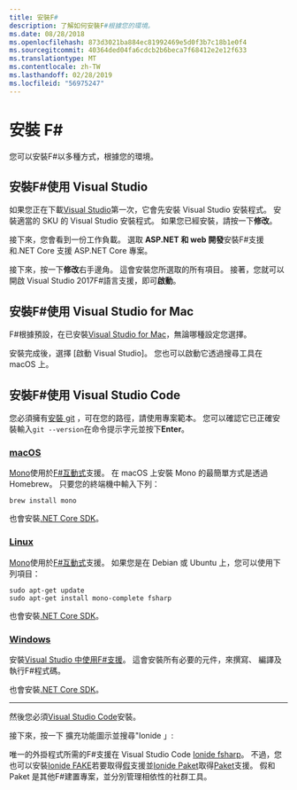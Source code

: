 ```yaml
---
title: 安裝F#
description: 了解如何安裝F#根據您的環境。
ms.date: 08/28/2018
ms.openlocfilehash: 873d3021ba884ec81992469e5d0f3b7c18b1e0f4
ms.sourcegitcommit: 40364ded04fa6cdcb2b6beca7f68412e2e12f633
ms.translationtype: MT
ms.contentlocale: zh-TW
ms.lasthandoff: 02/28/2019
ms.locfileid: "56975247"
---
```

# <a name="install-f"></a>安裝 F\#

您可以安裝F#以多種方式，根據您的環境。

## <a name="install-f-with-visual-studio"></a>安裝F#使用 Visual Studio

如果您正在下載[Visual Studio](https://visualstudio.microsoft.com/)第一次，它會先安裝 Visual Studio 安裝程式。 安裝適當的 SKU 的 Visual Studio 安裝程式。 如果您已經安裝，請按一下**修改**。

接下來，您會看到一份工作負載。 選取  **ASP.NET 和 web 開發**安裝F#支援和.NET Core 支援 ASP.NET Core 專案。

接下來，按一下**修改**右手邊角。  這會安裝您所選取的所有項目。 接著，您就可以開啟 Visual Studio 2017F#語言支援，即可**啟動**。

## <a name="install-f-with-visual-studio-for-mac"></a>安裝F#使用 Visual Studio for Mac

F#根據預設，在已安裝[Visual Studio for Mac](https://visualstudio.microsoft.com/vs/mac/)，無論哪種設定您選擇。

安裝完成後，選擇 [啟動 Visual Studio]。 您也可以啟動它透過搜尋工具在 macOS 上。

## <a name="install-f-with-visual-studio-code"></a>安裝F#使用 Visual Studio Code

您必須擁有[安裝 git](https://git-scm.com/download) ，可在您的路徑，請使用專案範本。 您可以確認它已正確安裝輸入`git --version`在命令提示字元並按下**Enter**。

### <a name="macostabmacos"></a>[macOS](#tab/macos)

[Mono](https://www.mono-project.com)使用於[F#互動式](../tutorials/fsharp-interactive/index.md)支援。 在 macOS 上安裝 Mono 的最簡單方式是透過 Homebrew。 只要您的終端機中輸入下列：

```console
brew install mono
```

也會安裝[.NET Core SDK](https://www.microsoft.com/net/download)。

### <a name="linuxtablinux"></a>[Linux](#tab/linux)

[Mono](https://www.mono-project.com)使用於[F#互動式](../tutorials/fsharp-interactive/index.md)支援。 如果您是在 Debian 或 Ubuntu 上，您可以使用下列項目：

```console
sudo apt-get update
sudo apt-get install mono-complete fsharp
```

也會安裝[.NET Core SDK](https://www.microsoft.com/net/download)。

### <a name="windowstabwindows"></a>[Windows](#tab/windows)

安裝[Visual Studio 中使用F#支援](#install-f-with-visual-studio)。 這會安裝所有必要的元件，來撰寫、 編譯及執行F#程式碼。

也會安裝[.NET Core SDK](https://www.microsoft.com/net/download/)。

---

然後您必須[Visual Studio Code](https://code.visualstudio.com)安裝。

接下來，按一下 擴充功能圖示並搜尋"Ionide 」:

唯一的外掛程式所需的F#支援在 Visual Studio Code [Ionide fsharp](https://marketplace.visualstudio.com/items?itemName=Ionide.Ionide-fsharp)。 不過，您也可以安裝[Ionide FAKE](https://marketplace.visualstudio.com/items?itemName=Ionide.Ionide-FAKE)若要取得[假](https://fsharp.github.io/FAKE/)支援並[Ionide Paket](https://marketplace.visualstudio.com/items?itemName=Ionide.Ionide-Paket)取得[Paket](https://fsprojects.github.io/Paket/)支援。 假和 Paket 是其他F#建置專案，並分別管理相依性的社群工具。
